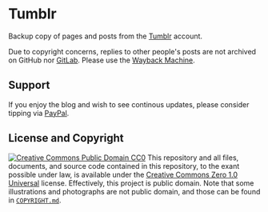 # Tumblr
Backup copy of pages and posts from the [Tumblr](https://rikaklassen.tumblr.com/) account.

Due to copyright concerns, replies to other people's posts are not archived on GitHub nor [GitLab](https://gitlab.com/rikaklassen/Tumblr). Please use the [Wayback Machine](https://web.archive.org/web/*/https://rikaklassen.tumblr.com/*).
## Support
If you enjoy the blog and wish to see continous updates, please consider tipping via [PayPal](https://paypal.me/dessi66).
## License and Copyright
[![Creative Commons Public Domain CC0](https://licensebuttons.net/p/zero/1.0/80x15.png)](http://creativecommons.org/publicdomain/zero/1.0/)
This repository and all files, documents, and source code contained in this repository, to the exant possible under law, is available under the [Creative Commons Zero 1.0 Universal](http://creativecommons.org/publicdomain/zero/1.0/) license. Effectively, this project is public domain. Note that some illustrations and photographs are not public domain, and those can be found in [`COPYRIGHT.md`](./COPYRIGHT.md).
